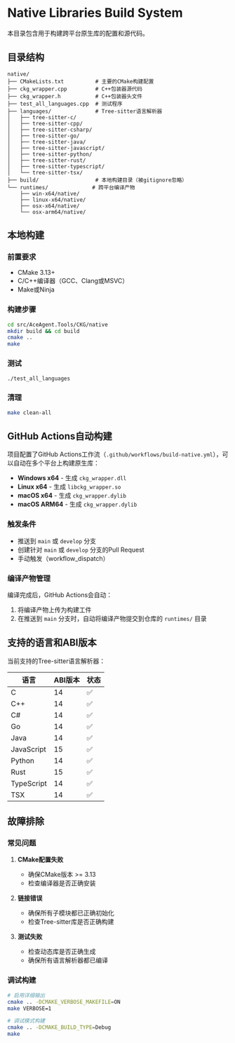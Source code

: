 # Native Libraries Build System

本目录包含用于构建跨平台原生库的配置和源代码。

## 目录结构

```
native/
├── CMakeLists.txt          # 主要的CMake构建配置
├── ckg_wrapper.cpp         # C++包装器源代码
├── ckg_wrapper.h           # C++包装器头文件
├── test_all_languages.cpp  # 测试程序
├── languages/              # Tree-sitter语言解析器
│   ├── tree-sitter-c/
│   ├── tree-sitter-cpp/
│   ├── tree-sitter-csharp/
│   ├── tree-sitter-go/
│   ├── tree-sitter-java/
│   ├── tree-sitter-javascript/
│   ├── tree-sitter-python/
│   ├── tree-sitter-rust/
│   ├── tree-sitter-typescript/
│   └── tree-sitter-tsx/
├── build/                  # 本地构建目录（被gitignore忽略）
└── runtimes/              # 跨平台编译产物
    ├── win-x64/native/
    ├── linux-x64/native/
    ├── osx-x64/native/
    └── osx-arm64/native/
```

## 本地构建

### 前置要求
- CMake 3.13+
- C/C++编译器（GCC、Clang或MSVC）
- Make或Ninja

### 构建步骤

```bash
cd src/AceAgent.Tools/CKG/native
mkdir build && cd build
cmake ..
make
```

### 测试

```bash
./test_all_languages
```

### 清理

```bash
make clean-all
```

## GitHub Actions自动构建

项目配置了GitHub Actions工作流（`.github/workflows/build-native.yml`），可以自动在多个平台上构建原生库：

- **Windows x64** - 生成 `ckg_wrapper.dll`
- **Linux x64** - 生成 `libckg_wrapper.so`
- **macOS x64** - 生成 `ckg_wrapper.dylib`
- **macOS ARM64** - 生成 `ckg_wrapper.dylib`

### 触发条件

- 推送到 `main` 或 `develop` 分支
- 创建针对 `main` 或 `develop` 分支的Pull Request
- 手动触发（workflow_dispatch）

### 编译产物管理

编译完成后，GitHub Actions会自动：
1. 将编译产物上传为构建工件
2. 在推送到 `main` 分支时，自动将编译产物提交到仓库的 `runtimes/` 目录

## 支持的语言和ABI版本

当前支持的Tree-sitter语言解析器：

| 语言 | ABI版本 | 状态 |
|------|---------|------|
| C | 14 | ✅ |
| C++ | 14 | ✅ |
| C# | 14 | ✅ |
| Go | 14 | ✅ |
| Java | 14 | ✅ |
| JavaScript | 15 | ✅ |
| Python | 14 | ✅ |
| Rust | 15 | ✅ |
| TypeScript | 14 | ✅ |
| TSX | 14 | ✅ |

## 故障排除

### 常见问题

1. **CMake配置失败**
   - 确保CMake版本 >= 3.13
   - 检查编译器是否正确安装

2. **链接错误**
   - 确保所有子模块都已正确初始化
   - 检查Tree-sitter库是否正确构建

3. **测试失败**
   - 检查动态库是否正确生成
   - 确保所有语言解析器都已编译

### 调试构建

```bash
# 启用详细输出
cmake .. -DCMAKE_VERBOSE_MAKEFILE=ON
make VERBOSE=1

# 调试模式构建
cmake .. -DCMAKE_BUILD_TYPE=Debug
make
```